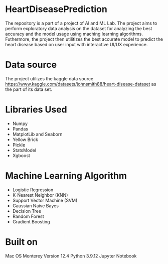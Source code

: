 # HeartDiseasePrediction
The repository is a part of a project of AI and ML Lab. The project aims to perform exploratory data analysis on the dataset for analyzing the best accuracy and the model usage using maching learning algorithms. Futhermore, the project then utilitizes the best accurate model to predict the heart disease based on user input with interactive UI/UX experience.

# Data source
The project utilizes the kaggle data source https://www.kaggle.com/datasets/johnsmith88/heart-disease-dataset as the part of its data set.

# Libraries Used
- Numpy
- Pandas
- MatplotLib and Seaborn
- Yellow Brick
- Pickle
- StatsModel
- Xgboost

# Machine Learning Algorithm
- Logistic Regression
- K-Nearest Neighbor (KNN)
- Support Vector Machine (SVM)
- Gaussian Naive Bayes
- Decision Tree
- Random Forest
- Gradient Boosting


# Built on
Mac OS Monterey Version 12.4
Python 3.9.12
Jupyter Notebook




